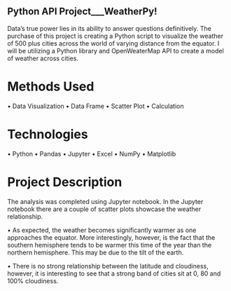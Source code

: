 ## Python API Project___WeatherPy!

Data’s true power lies in its ability to answer questions definitively.  The purchase of this project is creating a Python script to visualize the weather of 500 plus cities across the world of varying distance from the equator.  I will be utilizing a Python library and OpenWeaterMap API to create a model of weather across cities.  

# Methods Used
•	Data Visualization
•	Data Frame 
•	Scatter Plot
•	Calculation 

# Technologies
•	Python
•	Pandas
•	Jupyter
•	Excel
•	NumPy
•	Matplotlib  

# Project Description
The analysis was completed using Jupyter notebook.  In the Jupyter notebook there are a couple of scatter plots showcase the weather relationship.

•	As expected, the weather becomes significantly warmer as one approaches the equator.  More interestingly, however, is the fact that the southern hemisphere tends to be warmer this time of the year than the northern hemisphere.  This may be due to the tilt of the earth.

•	There is no strong relationship between the latitude and cloudiness, however, it is interesting to see that a strong band of cities sit at 0, 80 and 100% cloudiness.  

